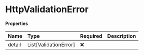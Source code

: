 # HttpValidationError

**Properties**

| Name   | Type                  | Required | Description |
| :----- | :-------------------- | :------- | :---------- |
| detail | List[ValidationError] | ❌       |             |

<!-- This file was generated by liblab | https://liblab.com/ -->
